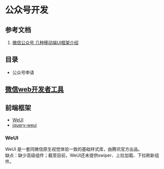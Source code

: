 # 公众号开发

## 参考文档
1. [微信公众号 几种移动端UI框架介绍](https://blog.csdn.net/e_wsq/article/details/69248466)

## 目录
- 公众号申请


## [微信web开发者工具](https://mp.weixin.qq.com/wiki?t=resource/res_main&id=mp1455784140)

## 前端框架
- [WeUI](https://github.com/Tencent/weui)
- [jquery-weui](https://github.com/lihongxun945/jquery-weui)

### WeUI 
WeUI 是一套同微信原生视觉体验一致的基础样式库，由腾讯官方出品。  
缺点：缺少高级组件；截至目前，WeUI还未提供swiper、上拉加载、下拉刷新组件。



